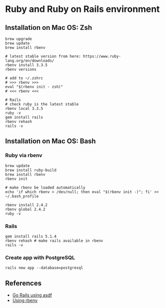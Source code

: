 # Ruby and Ruby on Rails environment

## Installation on Mac OS: Zsh
```shell
brew upgrade
brew update
brew install rbenv

# latest stable version from here: https://www.ruby-lang.org/en/downloads/
rbenv install 3.3.5
rbenv versions

# add to ~/.zshrc
# >>> rbenv >>>
eval "$(rbenv init - zsh)"
# <<< rbenv <<<

# Rails
# check ruby is the latest stable
rbenv local 3.3.5
ruby -v
gem install rails
rbenv rehash
rails -v
```

## Installation on Mac OS: Bash

### Ruby via rbenv

    brew update
    brew install ruby-build
    brew install rbenv
    rbenv init

    # make rbenv be loaded automatically
    echo 'if which rbenv > /dev/null; then eval "$(rbenv init -)"; fi' >> ~/.bash_profile

    rbenv install 2.4.2
    rbenv global 2.4.2
    ruby -v

### Rails

    gem install rails 5.1.4
    rbenv rehash # make rails available in rbenv
    rails -v

### Create app with PostgreSQL

    rails new app --database=postgresql

## References

- [Go Rails using asdf](https://gorails.com/setup/macos/14-sonoma)
- [Using rbenv](https://www.digitalocean.com/community/tutorials/how-to-install-ruby-on-rails-with-rbenv-on-macos)